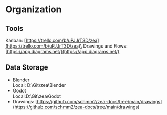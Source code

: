 # Organization

## Tools

Kanban: [https://trello.com/b/uPJJrT3D/zea](https://trello.com/b/uPJJrT3D/zea)\
Drawings and Flows: [https://app.diagrams.net/](https://app.diagrams.net/)

## Data Storage

* Blender\
  Local: D:\Git\zea\Blender
* Godot\
  Local:D:\Git\zea\Godot
* Drawings: [https://github.com/schmm2/zea-docs/tree/main/drawings](https://github.com/schmm2/zea-docs/tree/main/drawings)
